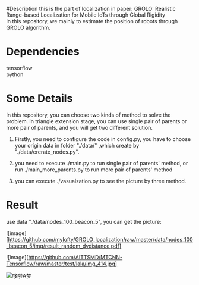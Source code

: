 #Descriptionthis is the part of localization in paper: GROLO: Realistic Range-based Localization for Mobile IoTs through Global Rigidity 	<br>In this repository, we mainly to estimate the position of robots through GROLO algorithm.# Dependenciestensorflow	<br/>python# Some DetailsIn this repository, you can choose two kinds of method to solve the problem. In  triangle extension stage, you  can use single pair of parents or more pair of parents, and you will get two different solution.		<br/>1. Firstly, you need to configure the code in config.py, you have to choose your origin data in folder "./data/" ,which create by "./data/crerate_nodes.py".2. you need to execute ./main.py to run single pair of parents' method, or run ./main_more_parents.py to run more pair of parents' method3. you can execute ./vasualzation.py to see the picture by three method.# Resultuse data "./data/nodes_100_beacon_5", you can get the picture:![image][https://github.com/mylofty/GROLO_localization/raw/master/data/nodes_100_beacon_5/img/result_random_dvdistance.pdf]![image][https://github.com/AITTSMD/MTCNN-Tensorflow/raw/master/test/lala/img_414.jpg]![哆啦A梦](https://cdoco.com/images/duolaameng.jpeg "哆啦A梦")